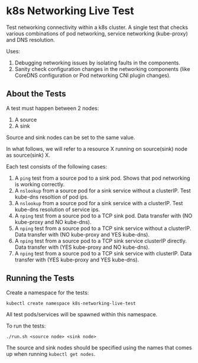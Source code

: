 # k8s Networking Live Test

Test networking connectivity within a k8s cluster. A single test that checks various combinations of pod networking, service networking (kube-proxy) and DNS resolution.

Uses:
1. Debugging networking issues by isolating faults in the components.
2. Sanity check configuration changes in the networking components (like CoreDNS configuration or Pod networking CNI plugin changes).

## About the Tests

A test must happen between 2 nodes:
1. A source
2. A sink

Source and sink nodes can be set to the same value.

In what follows, we will refer to a resource X running on source(sink) node as source(sink) X.

Each test consists of the following cases:
1. A `ping` test from a source pod to a sink pod. Shows that pod networking is working correctly.
2. A `nslookup` from a source pod for a sink service without a clusterIP. Test kube-dns resoltion of pod ips.
3. A `nslookup` from a source pod for a sink service with a clusterIP. Test kube-dns resolution of service ips.
4. A `nping` test from a source pod to a TCP sink pod. Data transfer with (NO kube-proxy and NO kube-dns).
5. A `nping` test from a source pod to a TCP sink service without a clusterIP. Data transfer with (NO kube-proxy and YES kube-dns).
6. A `nping` test from a source pod to a TCP sink service clusterIP directly. Data transfer with (YES kube-proxy and NO kube-dns).
7. A `nping` test from a source pod to a TCP sink service with clusterIP. Data transfer with (YES kube-proxy and YES kube-dns).

## Running the Tests

Create a namespace for the tests:
```
kubectl create namespace k8s-networking-live-test
```
All test pods/services will be spawned within this namespace.

To run the tests:
```
./run.sh <source node> <sink node>
```
The source and sink nodes should be specified using the names that comes up when running `kubectl get nodes`.
